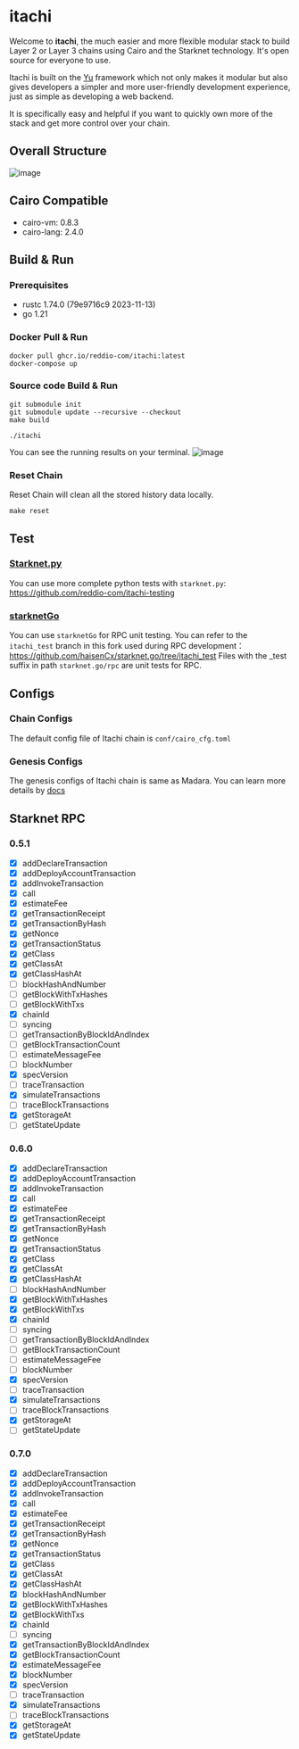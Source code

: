 # itachi

Welcome to **itachi**, the much easier and more flexible modular stack to build Layer 2 or Layer 3 chains using Cairo and the Starknet technology.
It's open source for everyone to use.

Itachi is built on the [Yu](https://github.com/yu-org/yu) framework which not only makes it modular but also gives developers
a simpler and more user-friendly development experience, just as simple as developing a web backend.

It is specifically easy and helpful if you want to quickly own more of the stack and get more control over your chain.

## Overall Structure

![image](docs/images/itachi_arch.png)

## Cairo Compatible

- cairo-vm: 0.8.3
- cairo-lang: 2.4.0

## Build & Run

### Prerequisites

- rustc 1.74.0 (79e9716c9 2023-11-13)
- go 1.21

### Docker Pull & Run

```shell
docker pull ghcr.io/reddio-com/itachi:latest
docker-compose up
```

### Source code Build & Run

```shell
git submodule init
git submodule update --recursive --checkout
make build

./itachi
```

You can see the running results on your terminal.
![image](docs/images/itachi_running.jpg)

### Reset Chain

Reset Chain will clean all the stored history data locally.

```shell
make reset
```

## Test

### [Starknet.py](https://github.com/software-mansion/starknet.py)

You can use more complete python tests with `starknet.py`: https://github.com/reddio-com/itachi-testing

### [starknetGo](https://github.com/haisenCx/starknet.go/tree/itachi_test)

You can use `starknetGo` for RPC unit testing. You can refer to the `itachi_test` branch in this fork used during RPC development：https://github.com/haisenCx/starknet.go/tree/itachi_test
Files with the \_test suffix in path `starknet.go/rpc` are unit tests for RPC.

## Configs

### Chain Configs

The default config file of Itachi chain is `conf/cairo_cfg.toml`

### Genesis Configs

The genesis configs of Itachi chain is same as Madara. You can learn more details by [docs](docs/genesis.md)

## Starknet RPC

### 0.5.1

- [x] addDeclareTransaction
- [x] addDeployAccountTransaction
- [x] addInvokeTransaction
- [x] call
- [x] estimateFee
- [x] getTransactionReceipt
- [x] getTransactionByHash
- [x] getNonce
- [x] getTransactionStatus
- [x] getClass
- [x] getClassAt
- [x] getClassHashAt
- [ ] blockHashAndNumber
- [ ] getBlockWithTxHashes
- [ ] getBlockWithTxs
- [x] chainId
- [ ] syncing
- [ ] getTransactionByBlockIdAndIndex
- [ ] getBlockTransactionCount
- [ ] estimateMessageFee
- [ ] blockNumber
- [x] specVersion
- [ ] traceTransaction
- [x] simulateTransactions
- [ ] traceBlockTransactions
- [x] getStorageAt
- [ ] getStateUpdate

### 0.6.0

- [x] addDeclareTransaction
- [x] addDeployAccountTransaction
- [x] addInvokeTransaction
- [x] call
- [x] estimateFee
- [x] getTransactionReceipt
- [x] getTransactionByHash
- [x] getNonce
- [x] getTransactionStatus
- [x] getClass
- [x] getClassAt
- [x] getClassHashAt
- [ ] blockHashAndNumber
- [x] getBlockWithTxHashes
- [x] getBlockWithTxs
- [x] chainId
- [ ] syncing
- [ ] getTransactionByBlockIdAndIndex
- [ ] getBlockTransactionCount
- [ ] estimateMessageFee
- [ ] blockNumber
- [x] specVersion
- [ ] traceTransaction
- [x] simulateTransactions
- [ ] traceBlockTransactions
- [x] getStorageAt
- [ ] getStateUpdate

### 0.7.0

- [x] addDeclareTransaction
- [x] addDeployAccountTransaction
- [x] addInvokeTransaction
- [x] call
- [x] estimateFee
- [x] getTransactionReceipt
- [x] getTransactionByHash
- [x] getNonce
- [x] getTransactionStatus
- [x] getClass
- [x] getClassAt
- [x] getClassHashAt
- [x] blockHashAndNumber
- [x] getBlockWithTxHashes
- [x] getBlockWithTxs
- [x] chainId
- [ ] syncing
- [x] getTransactionByBlockIdAndIndex
- [x] getBlockTransactionCount
- [x] estimateMessageFee
- [x] blockNumber
- [x] specVersion
- [ ] traceTransaction
- [x] simulateTransactions
- [ ] traceBlockTransactions
- [x] getStorageAt
- [x] getStateUpdate

